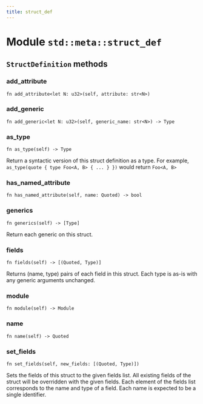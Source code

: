 ```yaml
---
title: struct_def
---
```


# Module `std::meta::struct_def`

## `StructDefinition` methods

### add_attribute

```noir
fn add_attribute<let N: u32>(self, attribute: str<N>)
```

### add_generic

```noir
fn add_generic<let N: u32>(self, generic_name: str<N>) -> Type
```

### as_type

```noir
fn as_type(self) -> Type
```

Return a syntactic version of this struct definition as a type.
For example, `as_type(quote { type Foo<A, B> { ... } })` would return `Foo<A, B>`

### has_named_attribute

```noir
fn has_named_attribute(self, name: Quoted) -> bool
```

### generics

```noir
fn generics(self) -> [Type]
```

Return each generic on this struct.

### fields

```noir
fn fields(self) -> [(Quoted, Type)]
```

Returns (name, type) pairs of each field in this struct. Each type is as-is
with any generic arguments unchanged.

### module

```noir
fn module(self) -> Module
```

### name

```noir
fn name(self) -> Quoted
```

### set_fields

```noir
fn set_fields(self, new_fields: [(Quoted, Type)])
```

Sets the fields of this struct to the given fields list.
All existing fields of the struct will be overridden with the given fields.
Each element of the fields list corresponds to the name and type of a field.
Each name is expected to be a single identifier.

